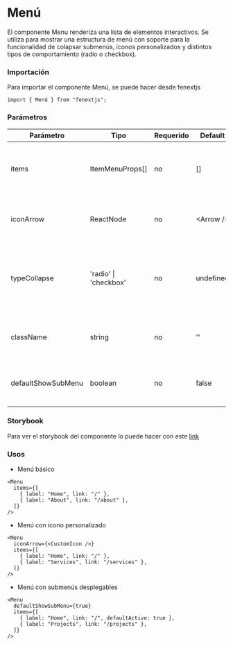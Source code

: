 # Menú

El componente Menu renderiza una lista de elementos interactivos. Se utiliza para mostrar una estructura de menú con soporte para la funcionalidad de colapsar submenús, íconos personalizados y distintos tipos de comportamiento (radio o checkbox).

### Importación

Para importar el componente Menú, se puede hacer desde fenextjs

```tsx copy
import { Menú } from "fenextjs";
```

### Parámetros

| Parámetro          | Tipo                  | Requerido | Default     | Descripcion                                                                              |
| ------------------ | --------------------- | --------- | ----------- | ---------------------------------------------------------------------------------------- |
| items              | ItemMenuProps[]       | no        | []          | Lista de elementos del menú. Cada uno debe cumplir con la interfaz `ItemMenuProps`.      |
| iconArrow          | ReactNode             | no        | \<Arrow /\> | Ícono que se muestra para los elementos colapsables del menú.                            |
| typeCollapse       | 'radio' \| 'checkbox' | no        | undefined   | Tipo de comportamiento para los elementos colapsables del menú, ya sea radio o checkbox. |
| className          | string                | no        | ''          | Clase CSS para personalizar el contenedor principal del menú.                            |
| defaultShowSubMenu | boolean               | no        | false       | Determina si los submenús deben mostrarse por defecto.                                   |

### Storybook

Para ver el storybook del componente lo puede hacer con este [link](https://fenextjs-component-storybook.vercel.app/?path=/story/header-menu--index)

### Usos

- Menú básico

```tsx copy
<Menu
  items={[
    { label: "Home", link: "/" },
    { label: "About", link: "/about" },
  ]}
/>
```

- Menú con ícono personalizado

```tsx copy
<Menu
  iconArrow={<CustomIcon />}
  items={[
    { label: "Home", link: "/" },
    { label: "Services", link: "/services" },
  ]}
/>
```

- Menú con submenús desplegables

```tsx copy
<Menu
  defaultShowSubMenu={true}
  items={[
    { label: "Home", link: "/", defaultActive: true },
    { label: "Projects", link: "/projects" },
  ]}
/>
```
